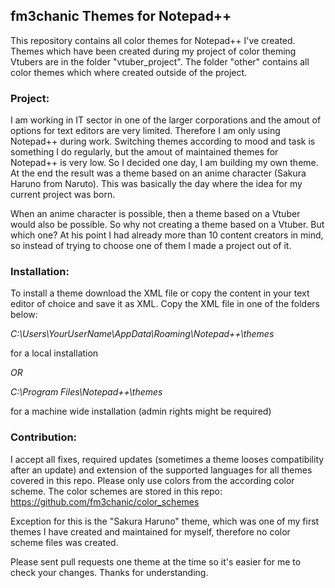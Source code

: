 ## fm3chanic Themes for Notepad++

This repository contains all color themes for Notepad++ I've created.
Themes which have been created during my project of color theming Vtubers are in the folder "vtuber_project". The folder "other" contains all color themes which where created outside of the project.

### Project:

I am working in IT sector in one of the larger corporations and the amout of options for text editors are very limited. Therefore I am only using Notepad++ during work. Switching themes according to mood and task is something I do regularly, but the amout of maintained themes for Notepad++ is very low.
So I decided one day, I am building my own theme. At the end the result was a theme based on an anime character  (Sakura Haruno from Naruto). This was basically the day where the idea for my current project was born.

When an anime character is possible, then a theme based on a Vtuber would also be possible. So why not creating a theme based on a Vtuber. But which one? 
At his point I had already more than 10 content creators in mind, so instead of trying to choose one of them I made a project out of it.

### Installation:

To install a theme download the XML file or copy the content in your text editor of choice and save it as XML. 
Copy the XML file in one of the folders below:

*C:\Users\YourUserName\AppData\Roaming\Notepad++\themes*

for a local installation

*OR*

*C:\Program Files\Notepad++\themes*

for a machine wide installation (admin rights might be required)

### Contribution:

I accept all fixes, required updates (sometimes a theme looses compatibility after an update) and extension of the supported languages for all themes covered in this repo.
Please only use colors from the according color scheme. The color schemes are stored in this repo: https://github.com/fm3chanic/color_schemes
 
Exception for this is the "Sakura Haruno" theme, which was one of my first themes I have created and maintained for myself, therefore no color scheme files was created. 

Please sent pull requests one theme at the time so it's easier for me to check your changes. Thanks for understanding.
